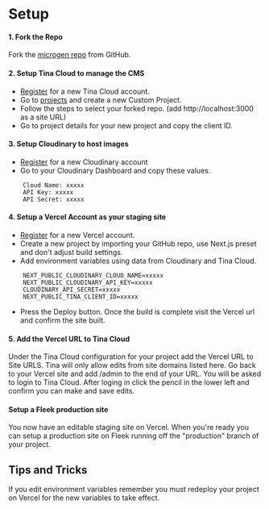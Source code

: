
# Setup

#### 1. Fork the Repo
Fork the [microgen repo](https://github.com/filecoin-project/microgen-tina) from GitHub.

#### 2. Setup Tina Cloud to manage the CMS
- [Register](https://app.tina.io/register) for a new Tina Cloud account.
- Go to [projects](https://app.tina.io/projects/choose) and create a new Custom Project.
- Follow the steps to select your forked repo. (add http://localhost:3000 as a site URL)
- Go to project details for your new project and copy the client ID.

#### 3. Setup Cloudinary to host images
- [Register](https://cloudinary.com/users/register/free) for a new Cloudinary account
- Go to your Cloudinary Dashboard and copy these values.
```
    Cloud Name: xxxxx  
    API Key: xxxxx  
    API Secret: xxxxx
```

#### 4. Setup a Vercel Account as your staging site
- [Register](https://vercel.com/signup) for a new Vercel account.
- Create a new project by importing your GitHub repo, use Next.js preset and don't adjust build settings.
- Add environment variables using data from Cloudinary and Tina Cloud.
```
    NEXT_PUBLIC_CLOUDINARY_CLOUD_NAME=xxxxx
    NEXT_PUBLIC_CLOUDINARY_API_KEY=xxxxx
    CLOUDINARY_API_SECRET=xxxxx
    NEXT_PUBLIC_TINA_CLIENT_ID=xxxxx
```
- Press the Deploy button. Once the build is complete visit the Vercel url and confirm the site built.

#### 5. Add the Vercel URL to Tina Cloud
Under the Tina Cloud configuration for your project add the Vercel URL to Site URLS. Tina will only allow edits from site domains listed here. Go back to your Vercel site and add /admin to the end of your URL. You will be asked to login to Tina Cloud. After loging in click the pencil in the lower left and confirm you can make and save edits.


#### Setup a Fleek production site
You now have an editable staging site on Vercel. When you're ready you can setup a production site on Fleek running off the "production" branch of your project.


## Tips and Tricks

If you edit environment variables remember you must redeploy your project on Vercel for the new variables to take effect.
